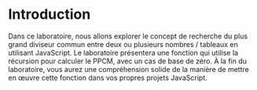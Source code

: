# Introduction

Dans ce laboratoire, nous allons explorer le concept de recherche du plus grand diviseur commun entre deux ou plusieurs nombres / tableaux en utilisant JavaScript. Le laboratoire présentera une fonction qui utilise la récursion pour calculer le PPCM, avec un cas de base de zéro. À la fin du laboratoire, vous aurez une compréhension solide de la manière de mettre en œuvre cette fonction dans vos propres projets JavaScript.
